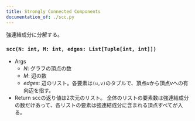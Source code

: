 ```yaml
---
title: Strongly Connected Components
documentation_of: ./scc.py
---
```


強連結成分に分解する。

### `scc(N: int, M: int, edges: List[Tuple[int, int]]) `

- Args
    - $N$: グラフの頂点の数
    - $M$: 辺の数
    - $edges$: 辺のリスト。各要素は`(u,v)`のタプルで、頂点$u$から頂点$v$への有向辺を指す。
- Return
sccの返り値は2次元のリスト。 全体のリストの要素数は強連結成分の数だけあって、各リストの要素は強連結成分に含まれる頂点すべてが入る。